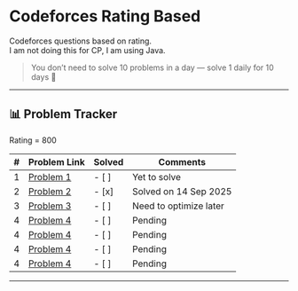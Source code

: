 # Codeforces Rating Based
Codeforces questions based on rating.  
I am not doing this for CP, I am using Java.  

> You don’t need to solve 10 problems in a day — solve 1 daily for 10 days 🚀

---

## 📊 Problem Tracker

Rating = 800

| #   | Problem Link                                                                 | Solved | Comments               |
|-----|------------------------------------------------------------------------------|--------|------------------------|
| 1   | [Problem 1](https://codeforces.com/problemset/problem/1/A)                  | - [ ]  | Yet to solve            |
| 2   | [Problem 2](https://codeforces.com/problemset/problem/4/A)                  | - [x]  | Solved on 14 Sep 2025   |
| 3   | [Problem 3](https://codeforces.com/problemset/problem/71/A)                 | - [ ]  | Need to optimize later  |
| 4   | [Problem 4](https://codeforces.com/problemset/problem/158/A)                | - [ ]  | Pending                 |
| 4   | [Problem 4](https://codeforces.com/problemset/problem/158/A)                | - [ ]  | Pending                 |
| 4   | [Problem 4](https://codeforces.com/problemset/problem/158/A)                | - [ ]  | Pending                 |
| 4   | [Problem 4](https://codeforces.com/problemset/problem/158/A)                | - [ ]  | Pending                 |


---

